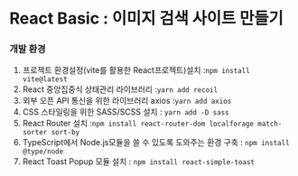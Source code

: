 # React Basic : 이미지 검색 사이트 만들기

### 개발 환경

1.  프로젝트 환경설정(vite를 활용한 React프로젝트)설치 :`npm install vite@latest`<br/>
2.  React 중앙집중식 상태관리 라이브러리 :`yarn add recoil` <br/>
3.  외부 오픈 API 통신을 위한 라이브러리 axios :`yarn add axios`<br/>
4.  CSS 스타일링을 위한 SASS/SCSS 설치 : `yarn add -D sass` <br/>
5.  React Router 설치 :`npm install react-router-dom localforage match-sorter sort-by`<br/>
6.  TypeScript에서 Node.js모듈을 쓸 수 있도록 도와주는 환경 구축 : `npm install @type/node` <br/>
7.  React Toast Popup 모듈 설치 : `npm install react-simple-toast` <br/>

